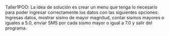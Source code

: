 Taller1POO: La idea de solución es crear un menu que tenga lo necesario para poder ingresar correctamente los datos con las siguientes opciones: Ingresas datos, mostrar sismo de mayor magnitud, contar sismos mayores o iguales a 5.0, enviar SMS por cada sismo mayor o igual a 7.0 y salir del programa. 

